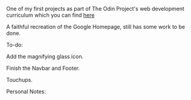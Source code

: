 One of my first projects as part of The Odin Project's web development curriculum which you can find [here](http://www.theodinproject.com/courses/web-development-101/lessons/html-css)

A faithful recreation of the Google Homepage, still has some work to be done.

To-do:

Add the magnifying glass icon.

Finish the Navbar and Footer.

Touchups.

Personal Notes:

